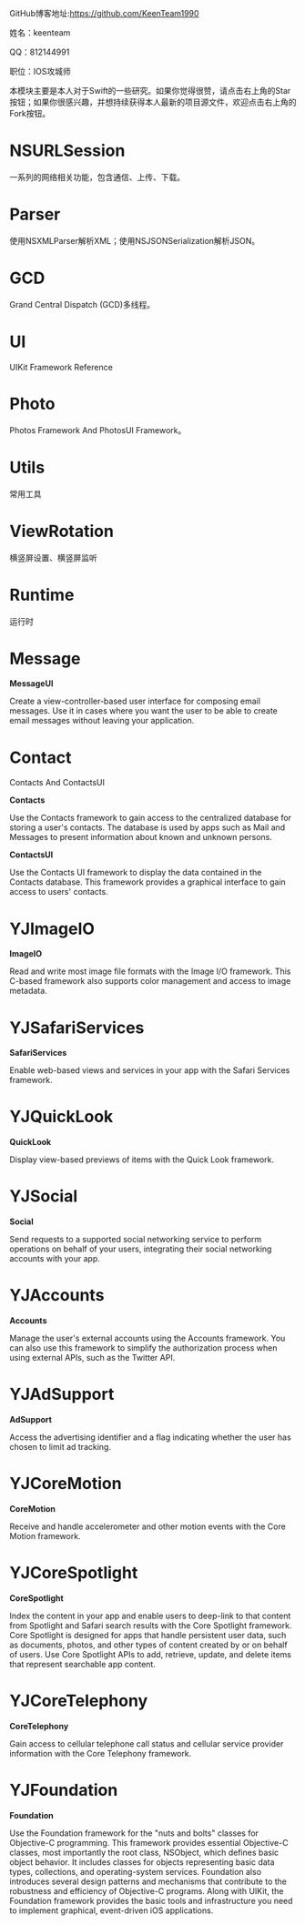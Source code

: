 GitHub博客地址:https://github.com/KeenTeam1990

姓名：keenteam

QQ：812144991

职位：IOS攻城师

本模块主要是本人对于Swift的一些研究。如果你觉得很赞，请点击右上角的Star按钮；如果你很感兴趣，并想持续获得本人最新的项目源文件，欢迎点击右上角的Fork按钮。

# NSURLSession

一系列的网络相关功能，包含通信、上传、下载。

# Parser

使用NSXMLParser解析XML；使用NSJSONSerialization解析JSON。

# GCD

Grand Central Dispatch (GCD)多线程。

# UI

UIKit Framework Reference

# Photo

Photos Framework And PhotosUI Framework。

# Utils

常用工具

# ViewRotation

横竖屏设置、横竖屏监听

# Runtime

运行时

# Message

**MessageUI**

Create a view-controller-based user interface for composing email messages. Use it in cases where you want the user to be able to create email messages without leaving your application.

# Contact

Contacts And ContactsUI

**Contacts**

Use the Contacts framework to gain access to the centralized database for storing a user's contacts. The database is used by apps such as Mail and Messages to present information about known and unknown persons.

**ContactsUI**

Use the Contacts UI framework to display the data contained in the Contacts database. This framework provides a graphical interface to gain access to users' contacts.


# YJImageIO

**ImageIO**

Read and write most image file formats with the Image I/O framework. This C-based framework also supports color management and access to image metadata.

# YJSafariServices

**SafariServices**

Enable web-based views and services in your app with the Safari Services framework.

# YJQuickLook

**QuickLook**

Display view-based previews of items with the Quick Look framework.

# YJSocial

**Social**

Send requests to a supported social networking service to perform operations on behalf of your users, integrating their social networking accounts with your app.

# YJAccounts

**Accounts**

Manage the user's external accounts using the Accounts framework. You can also use this framework to simplify the authorization process when using external APIs, such as the Twitter API.

# YJAdSupport

**AdSupport**

Access the advertising identifier and a flag indicating whether the user has chosen to limit ad tracking.

# YJCoreMotion

**CoreMotion**

Receive and handle accelerometer and other motion events with the Core Motion framework.

# YJCoreSpotlight

**CoreSpotlight**

Index the content in your app and enable users to deep-link to that content from Spotlight and Safari search results with the Core Spotlight framework. Core Spotlight is designed for apps that handle persistent user data, such as documents, photos, and other types of content created by or on behalf of users. Use Core Spotlight APIs to add, retrieve, update, and delete items that represent searchable app content.

# YJCoreTelephony

**CoreTelephony**

Gain access to cellular telephone call status and cellular service provider information with the Core Telephony framework.

# YJFoundation

**Foundation**

Use the Foundation framework for the "nuts and bolts" classes for Objective-C programming. This framework provides essential Objective-C classes, most importantly the root class, NSObject, which defines basic object behavior. It includes classes for objects representing basic data types, collections, and operating-system services. Foundation also introduces several design patterns and mechanisms that contribute to the robustness and efficiency of Objective-C programs. Along with UIKit, the Foundation framework provides the basic tools and infrastructure you need to implement graphical, event-driven iOS applications.
